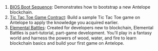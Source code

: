 1. [BIOS Boot Sequence](10_bios-boot-sequence.md): Demonstrates how to bootstrap a new Antelope blockchain.
2. [Tic Tac Toe Game Contract](20_tic-tac-toe-game-contract.md): Build a sample Tic Tac Toe game on Antelope to apply the knowledge you acquired earlier.
3. [Elemental Battles](https://battles.eos.io?utm_source=devportal): Created for developers new to blockchain, Elemental Battles is part-tutorial, part-game development. You’ll play in a fantasy world and harness the powers of wood, water, and fire to learn blockchain basics and build your first game on Antelope.
